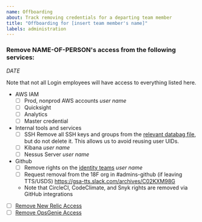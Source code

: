 ```yaml
---
name: Offboarding
about: Track removing credentials for a departing team member
title: "Offboarding for [insert team member's name]"
labels: administration
---
```


### Remove NAME-OF-PERSON's access from the following services:

_DATE_

Note that not all Login employees will have access to everything listed here.

- AWS IAM
  - [ ] Prod, nonprod AWS accounts
   _user name_
  - [ ] Quicksight
  - [ ] Analytics
  - [ ] Master credential

- Internal tools and services
  - [ ] SSH
      Remove all SSH keys and groups from the [relevant databag file](https://github.com/18F/identity-devops-private/tree/master/chef/data_bags/users),
      but do not delete it. This allows us to avoid reusing user UIDs.
  - [ ] Kibana
      _user name_
  - [ ] Nessus Server
      _user name_

- Github
  - [ ] Remove rights on the [identity teams](https://github.com/orgs/18F/teams/identity-core/members)
     _user name_
  - [ ] Request removal from the 18F org in #admins-github (if leaving TTS/USDS) https://gsa-tts.slack.com/archives/C02KXM98G
  - Note that CircleCI, CodeClimate, and Snyk rights are removed via GitHub integrations
  
- [ ] [Remove New Relic Access](https://account.newrelic.com/accounts/1376370/users)
- [ ] [Remove OpsGenie Access](https://login-gov.app.opsgenie.com/settings/users/)

